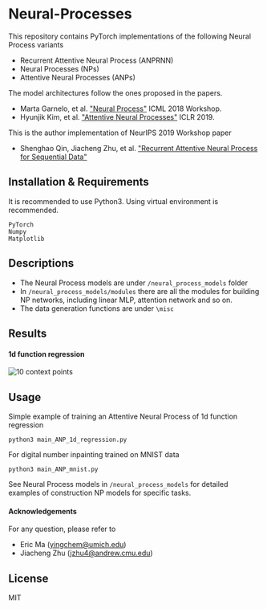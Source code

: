 # Neural-Processes
This repository contains PyTorch implementations of the following Neural Process variants

*   Recurrent Attentive Neural Process (ANPRNN)
*   Neural Processes (NPs)
*   Attentive Neural Processes (ANPs)


The model architectures follow the ones proposed in the papers.
*   Marta Garnelo, et al. ["Neural Process"](https://arxiv.org/pdf/1807.01622.pdf) ICML 2018 Workshop.
*   Hyunjik Kim, et al. ["Attentive Neural Processes"](https://openreview.net/pdf?id=SkE6PjC9KX) ICLR 2019. 

This is the author implementation of NeurIPS 2019 Workshop paper
*   Shenghao Qin, Jiacheng Zhu, et al. ["Recurrent Attentive Neural Process for Sequential Data"](https://arxiv.org/abs/1910.09323)


## Installation & Requirements
It is recommended to use Python3. Using virtual environment is recommended.

```
PyTorch 
Numpy
Matplotlib
```

## Descriptions
*   The Neural Process models are under ```/neural_process_models``` folder
*   In ```/neural_process_models/modules``` there are all the modules for building NP networks, 
including linear MLP, attention network and so on.
*   The data generation functions are under ```\misc```

## Results

#### 1d function regression
![10 context points](misc/images/anp_-3_3.gif?raw=true  "Title" )



## Usage
Simple example of training an Attentive Neural Process of 1d function regression
```
python3 main_ANP_1d_regression.py
```

For digital number inpainting trained on MNIST data
```
python3 main_ANP_mnist.py
```
See Neural Process models in ```/neural_process_models``` for detailed examples of construction
 NP models for specific tasks. 


#### Acknowledgements
For any question, please refer to
*   Eric Ma (yingchem@umich.edu)
*   Jiacheng Zhu (jzhu4@andrew.cmu.edu)


## License
MIT